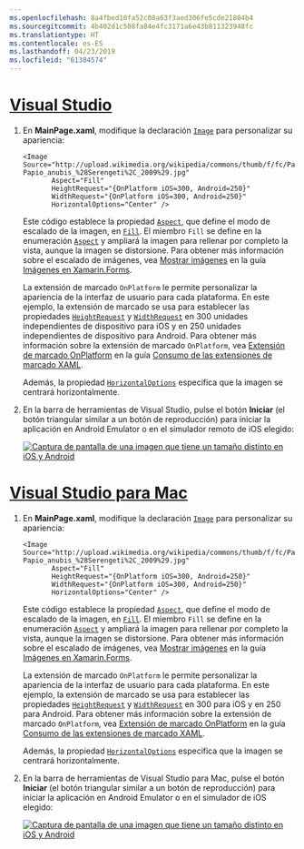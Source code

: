 ```yaml
---
ms.openlocfilehash: 8a4fbed10fa52c08a63f3aed306fe5cde21804b4
ms.sourcegitcommit: 4b402d1c508fa84e4fc3171a6e43b811323948fc
ms.translationtype: HT
ms.contentlocale: es-ES
ms.lasthandoff: 04/23/2019
ms.locfileid: "61384574"
---
```

# <a name="visual-studiotabvswin"></a>[Visual Studio](#tab/vswin)

1. En **MainPage.xaml**, modifique la declaración [`Image`](xref:Xamarin.Forms.Image) para personalizar su apariencia:

    ```xaml
    <Image Source="http://upload.wikimedia.org/wikipedia/commons/thumb/f/fc/Papio_anubis_%28Serengeti%2C_2009%29.jpg/200px-Papio_anubis_%28Serengeti%2C_2009%29.jpg"
           Aspect="Fill"
           HeightRequest="{OnPlatform iOS=300, Android=250}"
           WidthRequest="{OnPlatform iOS=300, Android=250}"
           HorizontalOptions="Center" />
    ```

    Este código establece la propiedad [`Aspect`](xref:Xamarin.Forms.Image.Aspect), que define el modo de escalado de la imagen, en [`Fill`](xref:Xamarin.Forms.Aspect.Fill). El miembro `Fill` se define en la enumeración [`Aspect`](xref:Xamarin.Forms.Aspect) y ampliará la imagen para rellenar por completo la vista, aunque la imagen se distorsione. Para obtener más información sobre el escalado de imágenes, vea [Mostrar imágenes](~/xamarin-forms/user-interface/images.md#displaying-images) en la guía [Imágenes en Xamarin.Forms](~/xamarin-forms/user-interface/images.md).

    La extensión de marcado `OnPlatform` le permite personalizar la apariencia de la interfaz de usuario para cada plataforma. En este ejemplo, la extensión de marcado se usa para establecer las propiedades [`HeightRequest`](xref:Xamarin.Forms.VisualElement.HeightRequest) y [`WidthRequest`](xref:Xamarin.Forms.VisualElement.WidthRequest) en 300 unidades independientes de dispositivo para iOS y en 250 unidades independientes de dispositivo para Android. Para obtener más información sobre la extensión de marcado `OnPlatform`, vea [Extensión de marcado OnPlatform](~/xamarin-forms/xaml/markup-extensions/consuming.md#onplatform) en la guía [Consumo de las extensiones de marcado XAML](~/xamarin-forms/xaml/markup-extensions/consuming.md).

    Además, la propiedad [`HorizontalOptions`](xref:Xamarin.Forms.View.HorizontalOptions) especifica que la imagen se centrará horizontalmente.

1. En la barra de herramientas de Visual Studio, pulse el botón **Iniciar** (el botón triangular similar a un botón de reproducción) para iniciar la aplicación en Android Emulator o en el simulador remoto de iOS elegido:

    [![Captura de pantalla de una imagen que tiene un tamaño distinto en iOS y Android](../images/customize-appearance.png "Imagen con un tamaño distinto para cada plataforma")](../images/customize-appearance-large.png#lightbox "Imagen con un tamaño distinto para cada plataforma")

# <a name="visual-studio-for-mactabvsmac"></a>[Visual Studio para Mac](#tab/vsmac)

1. En **MainPage.xaml**, modifique la declaración [`Image`](xref:Xamarin.Forms.Image) para personalizar su apariencia:

    ```xaml
    <Image Source="http://upload.wikimedia.org/wikipedia/commons/thumb/f/fc/Papio_anubis_%28Serengeti%2C_2009%29.jpg/200px-Papio_anubis_%28Serengeti%2C_2009%29.jpg"
           Aspect="Fill"
           HeightRequest="{OnPlatform iOS=300, Android=250}"
           WidthRequest="{OnPlatform iOS=300, Android=250}"
           HorizontalOptions="Center" />
    ```

    Este código establece la propiedad [`Aspect`](xref:Xamarin.Forms.Image.Aspect), que define el modo de escalado de la imagen, en [`Fill`](xref:Xamarin.Forms.Aspect.Fill). El miembro `Fill` se define en la enumeración [`Aspect`](xref:Xamarin.Forms.Aspect) y ampliará la imagen para rellenar por completo la vista, aunque la imagen se distorsione. Para obtener más información sobre el escalado de imágenes, vea [Mostrar imágenes](~/xamarin-forms/user-interface/images.md#displaying-images) en la guía [Imágenes en Xamarin.Forms](~/xamarin-forms/user-interface/images.md).

    La extensión de marcado `OnPlatform` le permite personalizar la apariencia de la interfaz de usuario para cada plataforma. En este ejemplo, la extensión de marcado se usa para establecer las propiedades [`HeightRequest`](xref:Xamarin.Forms.VisualElement.HeightRequest) y [`WidthRequest`](xref:Xamarin.Forms.VisualElement.WidthRequest) en 300 para iOS y en 250 para Android. Para obtener más información sobre la extensión de marcado `OnPlatform`, vea [Extensión de marcado OnPlatform](~/xamarin-forms/xaml/markup-extensions/consuming.md#onplatform) en la guía [Consumo de las extensiones de marcado XAML](~/xamarin-forms/xaml/markup-extensions/consuming.md).

    Además, la propiedad [`HorizontalOptions`](xref:Xamarin.Forms.View.HorizontalOptions) especifica que la imagen se centrará horizontalmente.

1. En la barra de herramientas de Visual Studio para Mac, pulse el botón **Iniciar** (el botón triangular similar a un botón de reproducción) para iniciar la aplicación en Android Emulator o en el simulador de iOS elegido:

    [![Captura de pantalla de una imagen que tiene un tamaño distinto en iOS y Android](../images/customize-appearance.png "Imagen con un tamaño distinto para cada plataforma")](../images/customize-appearance-large.png#lightbox "Imagen con un tamaño distinto para cada plataforma")
